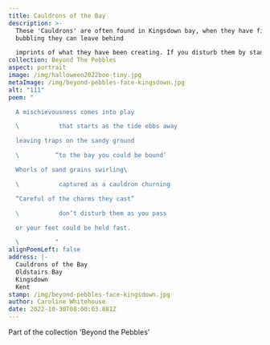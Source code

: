 ```yaml
---
title: Cauldrons of the Bay
description: >-
  These 'Cauldrons' are often found in Kingsdown bay, when they have finished
  bubbling they can leave behind

  imprints of what they have been creating. If you disturb them by standing in them your feet will sink into the sand. It is a bit of a shock when your foot suddenly disappears as you are walking along, a good tug usually releases the foot (albeit now wet and slimy) and the cauldrons carry on with their conjuring. Whilst most of the time they are pretty harmless on Halloween they like a little bit of fun.
collection: Beyond The Pebbles
aspect: portrait
image: /img/halloween2022boo-tiny.jpg
metaImage: /img/beyond-pebbles-face-kingsdown.jpg
alt: "111"
poem: "

  A mischievousness comes into play

  \           that starts as the tide ebbs away

  leaving traps on the sandy ground

  \          “to the bay you could be bound’

  Whorls of sand grains swirling\ 

  \           captured as a cauldron churning

  “Careful of the charms they cast”

  \           don’t disturb them as you pass

  or your feet could be held fast.

  \          "
alignPoemLeft: false
address: |-
  Cauldrons of the Bay
  Oldstairs Bay
  Kingsdown
  Kent
stamp: /img/beyond-pebbles-face-kingsdown.jpg
author: Caroline Whitehouse
date: 2022-10-30T08:00:03.881Z
---
```

Part of the collection 'Beyond the Pebbles'